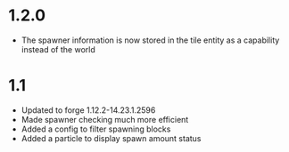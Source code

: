 # 1.2.0
+ The spawner information is now stored in the tile entity as a capability instead of the world

# 1.1
+ Updated to forge 1.12.2-14.23.1.2596
+ Made spawner checking much more efficient
+ Added a config to filter spawning blocks
+ Added a particle to display spawn amount status